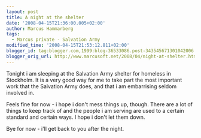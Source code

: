 ```yaml
---
layout: post
title: A night at the shelter
date: '2008-04-15T21:36:00.005+02:00'
author: Marcus Hammarberg
tags:
  - Marcus private - Salvation Army
modified_time: '2008-04-15T21:53:12.811+02:00'
blogger_id: tag:blogger.com,1999:blog-36533086.post-343545671301042006
blogger_orig_url: http://www.marcusoft.net/2008/04/night-at-shelter.html
---
```


Tonight i am sleeping at the Salvation Army shelter for homeless in
Stockholm. It is a very good way for me to take part the most important
work that the Salvation Army does, and that i am embarrising seldom
involved in.

Feels fine for now - i hope i don't mess things up, though. There are a
lot of things to keep track of and the people i am serving are used to a
certain standard and certain ways. I hope i don't let them down.

Bye for now - i'll get back to you after the night.
